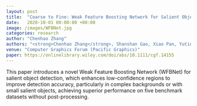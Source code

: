 ```yaml
---
layout: post
title:  "Coarse to Fine: Weak Feature Boosting Network for Salient Object Detection"
date:   2020-10-01 00:00:00 +00:00
image: /images/WFBNet.jpg
categories: research
author: "Chenhao Zhang"
authors: "<strong>Chenhao Zhang</strong>, Shanshan Gao, Xiao Pan, Yuting Wang, Yuanfeng Zhou"
venue: "Computer Graphics Forum (Pacific Graphics)"
paper: https://onlinelibrary.wiley.com/doi/abs/10.1111/cgf.14155
---
```

This paper introduces a novel Weak Feature Boosting Network (WFBNet) for salient object detection, which enhances low-confidence regions to improve detection accuracy, particularly in complex backgrounds or with small salient objects, achieving superior performance on five benchmark datasets without post-processing.